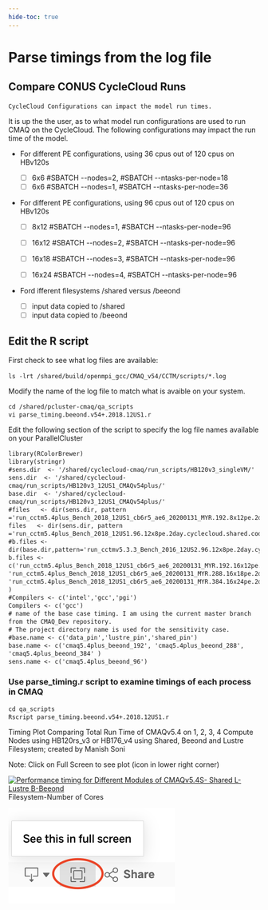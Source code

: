```yaml
---
hide-toc: true
---
```


# Parse timings from the log file 

## Compare CONUS CycleCloud Runs

```{note}
CycleCloud Configurations can impact the model run times.
```
It is up the the user, as to what model run configurations are used to run CMAQ on the CycleCloud.
The following configurations may impact the run time of the model.

* For different PE configurations, using 36 cpus out of 120 cpus on HBv120s

   - [ ] 6x6    #SBATCH --nodes=2, #SBATCH --ntasks-per-node=18
   - [ ] 6x6    #SBATCH --nodes=1, #SBATCH --ntasks-per-node=36 

* For different PE configurations, using 96 cpus out of 120 cpus on HBv120s

   - [ ] 8x12    #SBATCH --nodes=1, #SBATCH --ntasks-per-node=96
   - [ ] 16x12    #SBATCH --nodes=2, #SBATCH --ntasks-per-node=96
   - [ ] 16x18    #SBATCH --nodes=3, #SBATCH --ntasks-per-node=96
   - [ ] 16x24    #SBATCH --nodes=4, #SBATCH --ntasks-per-node=96
 

* Ford ifferent filesystems  /shared versus /beeond

   - [ ] input data copied to /shared
   - [ ] input data  copied to /beeond

## Edit the R script

First check to see what log files are available:

`ls -lrt /shared/build/openmpi_gcc/CMAQ_v54/CCTM/scripts/*.log`

Modify the name of the log file to match what is avaible on your system.

```
cd /shared/pcluster-cmaq/qa_scripts
vi parse_timing.beeond.v54+.2018.12US1.r
```

Edit the following section of the script to specify the log file names available on your ParallelCluster

```
library(RColorBrewer)
library(stringr)
#sens.dir  <- '/shared/cyclecloud-cmaq/run_scripts/HB120v3_singleVM/'
sens.dir  <- '/shared/cyclecloud-cmaq/run_scripts/HB120v3_12US1_CMAQv54plus/'
base.dir  <- '/shared/cyclecloud-cmaq/run_scripts/HB120v3_12US1_CMAQv54plus/'
#files   <- dir(sens.dir, pattern ='run_cctm5.4plus_Bench_2018_12US1_cb6r5_ae6_20200131_MYR.192.8x12pe.2days.beeond.1x96.log')
files   <- dir(sens.dir, pattern ='run_cctm5.4plus_Bench_2018_12US1.96.12x8pe.2day.cyclecloud.shared.codefix.log')
#b.files <- dir(base.dir,pattern='run_cctmv5.3.3_Bench_2016_12US2.96.12x8pe.2day.cyclecloud.shared.codemod.nopin.redo.log')
b.files <- c('run_cctm5.4plus_Bench_2018_12US1_cb6r5_ae6_20200131_MYR.192.16x12pe.2days.20171222start.2x96.log', 'run_cctm5.4plus_Bench_2018_12US1_cb6r5_ae6_20200131_MYR.288.16x18pe.2days.20171222start.3x96.log', 'run_cctm5.4plus_Bench_2018_12US1_cb6r5_ae6_20200131_MYR.384.16x24pe.2days.20171222start.4x96.log' )
#Compilers <- c('intel','gcc','pgi')
Compilers <- c('gcc')
# name of the base case timing. I am using the current master branch from the CMAQ_Dev repository.
# The project directory name is used for the sensitivity case.
#base.name <- c('data_pin','lustre_pin','shared_pin')
base.name <- c('cmaq5.4plus_beeond_192', 'cmaq5.4plus_beeond_288', 'cmaq5.4plus_beeond_384' )
sens.name <- c('cmaq5.4plus_beeond_96')
```



### Use parse_timing.r script to examine timings of each process in CMAQ

```
cd qa_scripts
Rscript parse_timing.beeond.v54+.2018.12US1.r
```

Timing Plot Comparing Total Run Time of CMAQv5.4 on 1, 2, 3, 4 Compute Nodes using HB120rs_v3 or HB176_v4 using Shared, Beeond and Lustre Filesystem; created by Manish Soni

Note: Click on Full Screen to see plot (icon in lower right corner)


<div class='tableauPlaceholder' id='viz1710529474172' style='position: relative'><noscript><a href='#'><img alt='Performance timing for Different Modules of CMAQv5.4S- Shared L-Lustre B-Beeond ' src='https:&#47;&#47;public.tableau.com&#47;static&#47;images&#47;Pe&#47;Performance_new_Liz&#47;Sheet22&#47;1_rss.png' style='border: none' /></a></noscript><object class='tableauViz'  style='display:none;'><param name='host_url' value='https%3A%2F%2Fpublic.tableau.com%2F' /> <param name='embed_code_version' value='3' /> <param name='site_root' value='' /><param name='name' value='Performance_new_Liz&#47;Sheet22' /><param name='tabs' value='no' /><param name='toolbar' value='yes' /><param name='static_image' value='https:&#47;&#47;public.tableau.com&#47;static&#47;images&#47;Pe&#47;Performance_new_Liz&#47;Sheet22&#47;1.png' /> <param name='animate_transition' value='yes' /><param name='display_static_image' value='yes' /><param name='display_spinner' value='yes' /><param name='display_overlay' value='yes' /><param name='display_count' value='yes' /><param name='language' value='en-US' /><param name='filter' value='publish=yes' /></object></div>                <script type='text/javascript'>                    var divElement = document.getElementById('viz1710529474172');                    var vizElement = divElement.getElementsByTagName('object')[0];                    vizElement.style.width='100%';vizElement.style.height=(divElement.offsetWidth*0.75)+'px';                    var scriptElement = document.createElement('script');                    scriptElement.src = 'https://public.tableau.com/javascripts/api/viz_v1.js';                    vizElement.parentNode.insertBefore(scriptElement, vizElement);                </script>
Filesystem-Number of Cores

![Click on Full Screen Icon highlighted in red](../../Click_on_Fullscreen.png)


